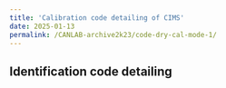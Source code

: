 ```yaml
---
title: 'Calibration code detailing of CIMS'
date: 2025-01-13
permalink: /CANLAB-archive2k23/code-dry-cal-mode-1/
---
```

## Identification code detailing
